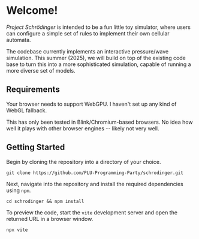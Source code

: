 # Welcome!
*Project Schrödinger* is intended to be a fun little toy simulator, where users can configure a simple set of rules to implement their own cellular automata. 

The codebase currently implements an interactive pressure/wave simulation. This summer (2025), we will build on top of the existing code base to turn this into a more sophisticated simulation, capable of running a more diverse set of models.

## Requirements
Your browser needs to support WebGPU. I haven't set up any kind of WebGL fallback.

This has only been tested in Blink/Chromium-based browsers. No idea how well it plays with other browser engines -- likely not very well.

## Getting Started
Begin by cloning the repository into a directory of your choice.

```
git clone https://github.com/PLU-Programming-Party/schrodinger.git
```
Next, navigate into the repository and install the required dependencies using `npm`.
```
cd schrodinger && npm install
```
To preview the code, start the `vite` development server and open the returned URL in a browser window.
```
npx vite
```

